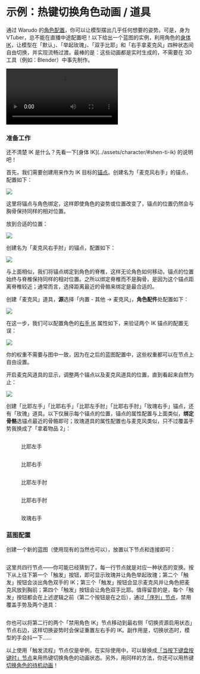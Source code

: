 # 示例：热键切换角色动画 / 道具

通过 Warudo 的[角色配置](../assets/character/)，你可以让模型摆出几乎任何想要的姿势。可是，身为 VTuber，总不能在直播中途配置吧！以下给出一个蓝图的实例，利用角色的[身体 IK](../assets/character/#shen-ti-ik)，让模型在「默认」、「举起玫瑰」、「双手比耶」和「右手拿麦克风」四种状态间自由切换，并实现流畅过渡。最棒的是：这些动画都是实时生成的，不需要在 3D 工具（例如：Blender）中事先制作。

<div className="video-box"><video controls src="https://user-images.githubusercontent.com/3406505/196837021-1697da39-8988-4a12-9277-78040e4ef4a9.mp4" />
视频里左右手的动作，除了一开始的左手是动捕之外，都是通过 IK 实现的。
</div>

### 准备工作

<div className="hint hint-info">
还不清楚 IK 是什么？先看一下[身体 IK](../assets/character/#shen-ti-ik) 的说明吧！
</div>

首先，我们需要创建用来作为 IK 目标的[锚点](../assets/anchor.md)。创建名为「麦克风右手」的锚点，配置如下：

![](</images/image(13)(1).png>)

<div className="hint hint-info">
这里将锚点与角色绑定，这样即使角色的姿势或位置改变了，锚点的位置仍然会与胸骨保持同样的相对位置。
</div>

放到合适的位置：

![](/images/Warudo\_2022-10-19-19-06-05\_1024x1024.png)

创建名为「麦克风右手肘」的锚点，配置如下：

![](</images/image(6)(2).png>)

<div className="hint hint-info">
与上面相似，我们将锚点绑定到角色的脊椎，这样无论角色如何移动，锚点的位置始终与脊椎保持同样的相对位置。之所以绑定脊椎而不是胸骨，是因为这个锚点距离脊椎较近；通常而言，选择距离最近的骨骼来绑定是最合适的。
</div>

创建「麦克风」道具，**源**选择「内置 - 其他 -> 麦克风」，**角色配件**处配置如下：

![](</images/image(8)(2).png>)

在这一步，我们可以配置角色的[右手 IK](../assets/character/#shen-ti-ik) 属性如下，来验证两个 IK 锚点的配置无误：

![](</images/image(12)(1).png>)

<div className="hint hint-info">
你的权重不需要与图中一致，因为在之后的蓝图配置中，这些权重都可以在节点上自由设置。
</div>

开启麦克风道具的显示，调整两个锚点以及麦克风道具的位置，直到看起来自然为止：

![](/images/Warudo\_2022-10-19-19-20-44\_1024x1024.png)

创建「比耶左手」「比耶右手」「比耶左手肘」「比耶右手肘」「玫瑰右手」锚点，还有「玫瑰」道具。以下仅展示每个锚点的位置，锚点的属性配置与上面类似，**绑定骨骼**选锚点最近的骨骼即可；玫瑰道具的属性配置也与麦克风类似，只不过覆盖手势我换成了「拿着物品 2」：

<div>

<figure><img src="/images/Warudo_2022-10-19-19-06-24_1024x1024.png" alt="" /><figcaption><p>比耶左手</p></figcaption></figure>

 

<figure><img src="/images/Warudo_2022-10-19-19-06-21_1024x1024.png" alt="" /><figcaption><p>比耶右手</p></figcaption></figure>

 

<figure><img src="/images/Warudo_2022-10-19-19-06-28_1024x1024.png" alt="" /><figcaption><p>比耶左手肘</p></figcaption></figure>

 

<figure><img src="/images/Warudo_2022-10-19-19-06-27_1024x1024.png" alt="" /><figcaption><p>比耶右手肘</p></figcaption></figure>

 

<figure><img src="/images/Warudo_2022-10-19-19-06-33_1024x1024.png" alt="" /><figcaption><p>玫瑰右手</p></figcaption></figure>

</div>

### 蓝图配置

创建一个新的蓝图（使用现有的当然也可以），放置以下节点和连接即可：

<figure><img src="/images/image(10).png" alt="" /><figcaption></figcaption></figure>

这里共四行节点——你可能已经猜到了，每一行节点就是对应一种状态的变换。按下从上往下第一个「触发」按钮，即可显示玫瑰并让角色举起玫瑰；第二个「触发」按钮会淡出角色双手的 IK；第三个「触发」按钮会显示麦克风并让角色把麦克风放到胸前；第四个「触发」按钮会让角色双手比耶。值得留意的是，每个「触发」按钮都会在上述逻辑之前（第二个按钮是在之后），通过[「序列」节点](advanced-nodes.md#liu-kong-zhi)，禁用覆盖手势及两个道具：

<figure><img src="/images/image(9)(1).png" alt="" /><figcaption></figcaption></figure>

<div className="hint hint-info">
你也可以将第二行的两个「禁用角色 IK」节点移动到最右侧「切换资源启用状态」节点右边，这样切换姿势时会保证重置左右手的 IK。副作用是，切换状态时，模型的手会抖一下……
</div>

以上使用「触发流程」节点仅是举例，在实际使用中，可以替换成[「当按下键盘按键时」节点](basic-nodes.md#shi-jian)来用热键切换角色的动画状态。另外，用同样的方法，你还可以用热键[切换角色的待机动画](basic-nodes.md#jiao-se)！

